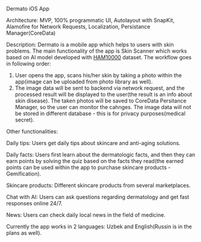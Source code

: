 Dermato iOS App

Architecture: MVP, 100% programmatic UI, Autolayout with SnapKit, Alamofire for Network Requests, Localization, Persistance Manager(CoreData)

Description: Dermato is a mobile app which helps to users with skin problems. The main functionality of the app is Skin Scanner which works based on AI model developed with [HAM10000](https://dataverse.harvard.edu/dataset.xhtml?persistentId=doi:10.7910/DVN/DBW86T) dataset. The workflow goes in following order:
1. User opens the app, scans his/her skin by taking a photo within the app(image can be uploaded from photo library as well).
2. The image data will be sent to backend via network request, and the processed result will be displayed to the user(the result is an info about skin disease). The taken photos will be saved to CoreData Persitance Manager, so the user can monitor the cahnges. The image data will not be stored in different database - this is for privacy purposes(medical secret).

Other functionalities:

Daily tips: Users get daily tips about skincare and anti-aging solutions.

Daily facts: Users first learn about the dermatologic facts, and then they can earn points by solving the quiz based on the facts they read(the earned points can be used within the app to purchase skincare products - Gemification).

Skincare products: Different skincare products from several marketplaces. 

Chat with AI: Users can ask questions regarding dermatology and get fast responses online 24/7.

News: Users can check daily local news in the field of medicine. 

Currently the app works in 2 languages: Uzbek and English(Russin is in the plans as well). 










 


